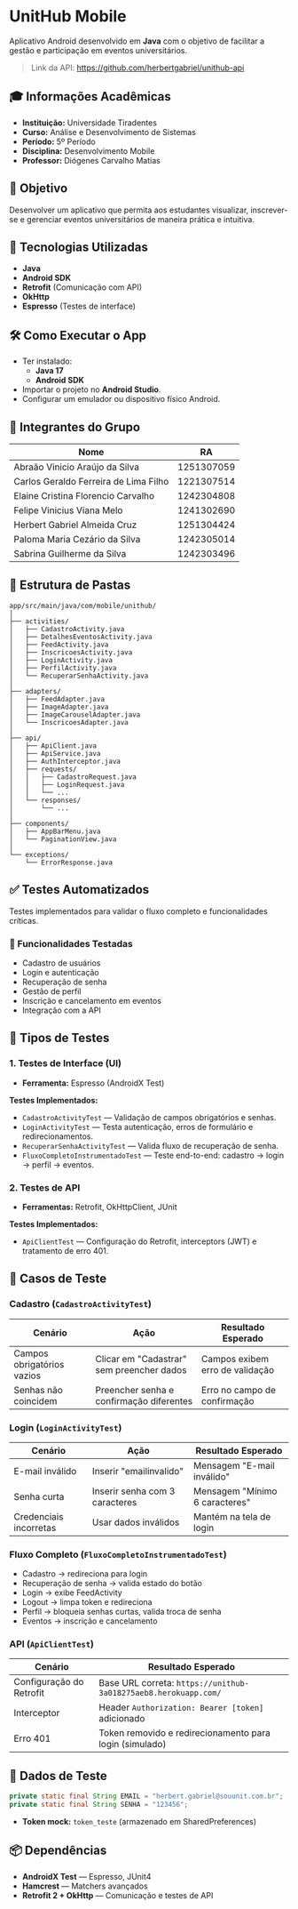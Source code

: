 
# UnitHub Mobile

Aplicativo Android desenvolvido em **Java** com o objetivo de facilitar a gestão e participação em eventos universitários.

> Link da API: https://github.com/herbertgabriel/unithub-api

## 🎓 Informações Acadêmicas

- **Instituição:** Universidade Tiradentes  
- **Curso:** Análise e Desenvolvimento de Sistemas  
- **Período:** 5º Período  
- **Disciplina:** Desenvolvimento Mobile  
- **Professor:** Diógenes Carvalho Matias  

## 🎯 Objetivo

Desenvolver um aplicativo que permita aos estudantes visualizar, inscrever-se e gerenciar eventos universitários de maneira prática e intuitiva.

## 🚀 Tecnologias Utilizadas

- **Java**
- **Android SDK**
- **Retrofit** (Comunicação com API)
- **OkHttp**
- **Espresso** (Testes de interface)

## 🛠️ Como Executar o App

- Ter instalado:
  - **Java 17**
  - **Android SDK**  
- Importar o projeto no **Android Studio**.
- Configurar um emulador ou dispositivo físico Android.

## 👥 Integrantes do Grupo

| Nome | RA |
|---|---|
| Abraão Vinicio Araújo da Silva | 1251307059 |
| Carlos Geraldo Ferreira de Lima Filho | 1221307514 |
| Elaine Cristina Florencio Carvalho | 1242304808 |
| Felipe Vinicius Viana Melo | 1241302690 |
| Herbert Gabriel Almeida Cruz | 1251304424 |
| Paloma Maria Cezário da Silva | 1242305014 |
| Sabrina Guilherme da Silva | 1242303496 |

## 📁 Estrutura de Pastas

```
app/src/main/java/com/mobile/unithub/
│
├── activities/
│   ├── CadastroActivity.java
│   ├── DetalhesEventosActivity.java
│   ├── FeedActivity.java
│   ├── InscricoesActivity.java
│   ├── LoginActivity.java
│   ├── PerfilActivity.java
│   └── RecuperarSenhaActivity.java
│
├── adapters/
│   ├── FeedAdapter.java
│   ├── ImageAdapter.java
│   ├── ImageCarouselAdapter.java
│   └── InscricoesAdapter.java
│
├── api/
│   ├── ApiClient.java
│   ├── ApiService.java
│   ├── AuthInterceptor.java
│   ├── requests/
│   │   ├── CadastroRequest.java
│   │   ├── LoginRequest.java
│   │   └── ...
│   └── responses/
│       └── ...
│
├── components/
│   ├── AppBarMenu.java
│   └── PaginationView.java
│
└── exceptions/
    └── ErrorResponse.java
```

## ✅ Testes Automatizados

Testes implementados para validar o fluxo completo e funcionalidades críticas.

### 🔹 Funcionalidades Testadas

- Cadastro de usuários
- Login e autenticação
- Recuperação de senha
- Gestão de perfil
- Inscrição e cancelamento em eventos
- Integração com a API

## 🧪 Tipos de Testes

### 1. Testes de Interface (UI)

- **Ferramenta:** Espresso (AndroidX Test)

**Testes Implementados:**

- `CadastroActivityTest` — Validação de campos obrigatórios e senhas.
- `LoginActivityTest` — Testa autenticação, erros de formulário e redirecionamentos.
- `RecuperarSenhaActivityTest` — Valida fluxo de recuperação de senha.
- `FluxoCompletoInstrumentadoTest` — Teste end-to-end: cadastro → login → perfil → eventos.

### 2. Testes de API

- **Ferramentas:** Retrofit, OkHttpClient, JUnit

**Testes Implementados:**

- `ApiClientTest` — Configuração do Retrofit, interceptors (JWT) e tratamento de erro 401.

## 📝 Casos de Teste

### Cadastro (`CadastroActivityTest`)

| Cenário | Ação | Resultado Esperado |
|---|---|---|
| Campos obrigatórios vazios | Clicar em "Cadastrar" sem preencher dados | Campos exibem erro de validação |
| Senhas não coincidem | Preencher senha e confirmação diferentes | Erro no campo de confirmação |

### Login (`LoginActivityTest`)

| Cenário | Ação | Resultado Esperado |
|---|---|---|
| E-mail inválido | Inserir "emailinvalido" | Mensagem "E-mail inválido" |
| Senha curta | Inserir senha com 3 caracteres | Mensagem "Mínimo 6 caracteres" |
| Credenciais incorretas | Usar dados inválidos | Mantém na tela de login |

### Fluxo Completo (`FluxoCompletoInstrumentadoTest`)

- Cadastro → redireciona para login
- Recuperação de senha → valida estado do botão
- Login → exibe FeedActivity
- Logout → limpa token e redireciona
- Perfil → bloqueia senhas curtas, valida troca de senha
- Eventos → inscrição e cancelamento

### API (`ApiClientTest`)

| Cenário | Resultado Esperado |
|---|---|
| Configuração do Retrofit | Base URL correta: `https://unithub-3a018275aeb8.herokuapp.com/` |
| Interceptor | Header `Authorization: Bearer [token]` adicionado |
| Erro 401 | Token removido e redirecionamento para login (simulado) |

## 🎯 Dados de Teste

```java
private static final String EMAIL = "herbert.gabriel@souunit.com.br";
private static final String SENHA = "123456";
```

- **Token mock:** `token_teste` (armazenado em SharedPreferences)

## 📦 Dependências

- **AndroidX Test** — Espresso, JUnit4
- **Hamcrest** — Matchers avançados
- **Retrofit 2 + OkHttp** — Comunicação e testes de API

